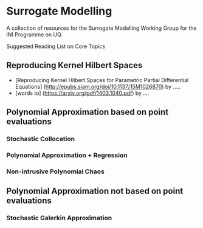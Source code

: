 # Surrogate Modelling
A collection of resources for the Surrogate Modelling Working Group for the INI Programme on UQ.


Suggested Reading List on Core Topics


## Reproducing Kernel Hilbert Spaces
- [Reproducing Kernel Hilbert Spaces for Parametric Partial Differential Equations] (http://epubs.siam.org/doi/10.1137/15M1026870) by .....
- [words to] (https://arxiv.org/pdf/1403.1040.pdf) by ....

## Polynomial Approximation based on point evaluations
### Stochastic Collocation 
### Polynomial Approximation + Regression
### Non-intrusive Polynomial Chaos

## Polynomial Approximation not based on point evaluations

### Stochastic Galerkin Approximation 
